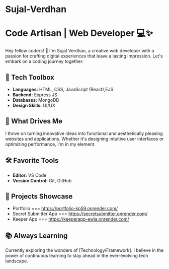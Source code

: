 # Sujal-Verdhan

# Code Artisan | Web Developer 💻✨

Hey fellow coders! 👋 I'm Sujal Verdhan, a creative web developer with a passion for crafting digital experiences that leave a lasting impression. Let's embark on a coding journey together:

## 🌟 Tech Toolbox

- **Languages:** HTML, CSS, JavaScript (React),EJS
- **Backend:** Express JS
- **Databases:** MongoDB
- **Design Skills:** UI/UX

## 🚀 What Drives Me

I thrive on turning innovative ideas into functional and aesthetically pleasing websites and applications. Whether it's designing intuitive user interfaces or optimizing performance, I'm in my element.

## 🛠️ Favorite Tools

- **Editor:** VS Code
- **Version Control:** Git, GitHub

## 🌈 Projects Showcase

- Portfolio === https://portfolio-kp59.onrender.com/
- Secret Submitter App === https://secretsubmitter.onrender.com/
- Keeper App === https://keeperapp-ewia.onrender.com/

## 📚 Always Learning

Currently exploring the wonders of [Technology/Framework]. I believe in the power of continuous learning to stay ahead in the ever-evolving tech landscape.
